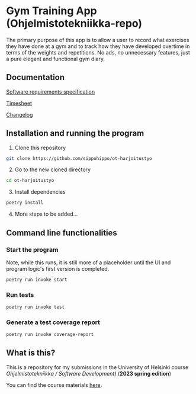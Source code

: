 
# Gym Training App (Ohjelmistotekniikka-repo)

The primary purpose of this app is to allow a user to record what exercises they have done at a gym and to track how they have developed overtime in terms of the weights and repetitions. No ads, no unnecessary features, just a pure elegant and functional gym diary. 



## Documentation

[Software requirements specification](https://github.com/sippohippo/ot-harjoitustyo/blob/master/dokumentaatio/vaatimusmaarittely.md)

[Timesheet](https://github.com/sippohippo/ot-harjoitustyo/blob/master/dokumentaatio/timesheet.md)

[Changelog](https://github.com/sippohippo/ot-harjoitustyo/blob/master/dokumentaatio/changelog.md)

## Installation and running the program

1. Clone this repository 

```bash
git clone https://github.com/sippohippo/ot-harjoitustyo
```

2. Go to the new cloned directory

```bash
cd ot-harjoitustyo
```

3. Install dependencies

```bash
poetry install
```

4. More steps to be added...

## Command line functionalities

### Start the program

Note, while this runs, it is still more of a placeholder until the UI and program logic's first version is completed.

```bash
poetry run invoke start
```

### Run tests

```bash
poetry run invoke test
```

### Generate a test coverage report

```bash
poetry run invoke coverage-report
```


## What is this?

This is a repository for my submissions in the University of Helsinki course *Ohjelmistotekniikka / Software Development)* (**2023 spring edition**)

You can find the course materials [here](https://ohjelmistotekniikka-hy.github.io). 


